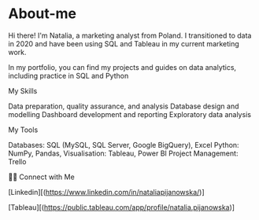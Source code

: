 # About-me

Hi there! I'm Natalia, a marketing analyst from Poland. I transitioned to data in 2020 and have been using SQL and Tableau in my current marketing work.

In my portfolio, you can find my projects and guides on data analytics, including practice in SQL and Python

My Skills

Data preparation, quality assurance, and analysis
Database design and modelling
Dashboard development and reporting
Exploratory data analysis

My Tools

Databases: SQL (MySQL, SQL Server, Google BigQuery), Excel
Python: NumPy, Pandas, 
Visualisation: Tableau, Power BI
Project Management: Trello

🙌🏻 Connect with Me

[Linkedin][(https://www.linkedin.com/in/nataliapijanowska/)]

[Tableau][(https://public.tableau.com/app/profile/natalia.pijanowska)]
